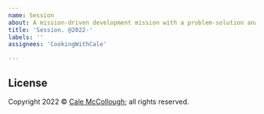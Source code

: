 ```yaml
---
name: Session
about: A mission-driven development mission with a problem-solution analysis
title: 'Session. @2022-'
labels: ''
assignees: 'CookingWithCale'

---
```


## License

Copyright 2022 © [Cale McCollough](https://cookingwithcale.org); all rights reserved.
